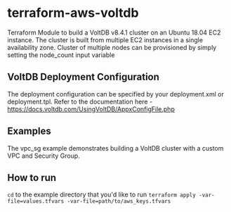 # terraform-aws-voltdb

Terraform Module to build a VoltDB v8.4.1 cluster on an Ubuntu 18.04 EC2 instance. 
The cluster is built from multiple EC2 instances in a single availability zone.
Cluster of multiple nodes can be provisioned by simply setting the node_count input variable

## VoltDB Deployment Configuration
The deployment configuration can be specified by your deployment.xml or deployment.tpl. Refer to the documentation here - https://docs.voltdb.com/UsingVoltDB/AppxConfigFile.php

## Examples
The vpc_sg example demonstrates building a VoltDB cluster with a custom VPC and Security Group.

## How to run
`cd` to the example directory that you'd like to run
```terraform apply -var-file=values.tfvars -var-file=path/to/aws_keys.tfvars```
